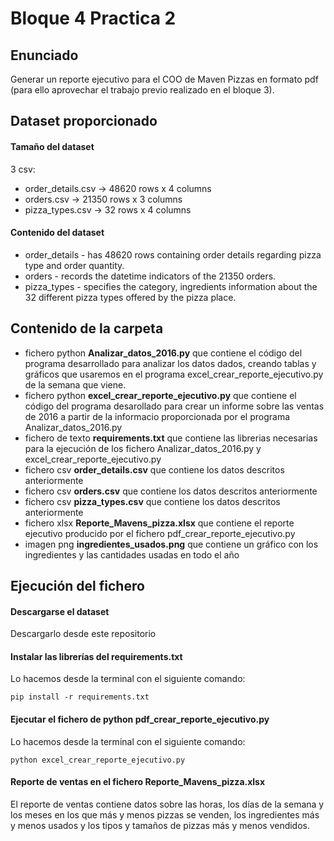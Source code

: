 # Bloque 4 Practica 2
## Enunciado
Generar un reporte ejecutivo para el COO de Maven Pizzas en formato pdf (para ello aprovechar el trabajo previo realizado en el bloque 3).

## Dataset proporcionado
#### Tamaño del dataset
3 csv:
- order_details.csv -> 48620 rows x 4 columns
- orders.csv -> 21350 rows x 3 columns
- pizza_types.csv -> 32 rows x 4 columns

#### Contenido del dataset
- order_details - has 48620 rows containing order details regarding pizza type and order quantity.
- orders - records the datetime indicators of the 21350 orders.
- pizza_types - specifies the category, ingredients information about the 32 different pizza types offered by the pizza place.
## Contenido de la carpeta
- fichero python **Analizar_datos_2016.py** que contiene el código del programa desarrollado para analizar los datos dados, creando tablas y gráficos que usaremos en el programa excel_crear_reporte_ejecutivo.py
  de la semana que viene.
- fichero python **excel_crear_reporte_ejecutivo.py** que contiene el código del programa desarollado para crear un informe sobre las ventas de 2016 a partir de la informacio proporcionada por el programa Analizar_datos_2016.py
- fichero de texto **requirements.txt** que contiene las librerias necesarias para la ejecución de los fichero Analizar_datos_2016.py y excel_crear_reporte_ejecutivo.py
- fichero csv **order_details.csv** que contiene los datos descritos anteriormente
- fichero csv **orders.csv** que contiene los datos descritos anteriormente
- fichero csv **pizza_types.csv** que contiene los datos descritos anteriormente
- fichero xlsx **Reporte_Mavens_pizza.xlsx** que contiene el reporte ejecutivo producido por el fichero pdf_crear_reporte_ejecutivo.py
- imagen png **ingredientes_usados.png** que contiene un gráfico con los ingredientes y las cantidades usadas en todo el año
## Ejecución del fichero
#### Descargarse el dataset
Descargarlo desde este repositorio
#### Instalar las librerías del requirements.txt
Lo hacemos desde la terminal con el siguiente comando:

`pip install -r requirements.txt`
#### Ejecutar el fichero de python pdf_crear_reporte_ejecutivo.py
Lo hacemos desde la terminal con el siguiente comando:

`python excel_crear_reporte_ejecutivo.py`
#### Reporte de ventas en el fichero Reporte_Mavens_pizza.xlsx
El reporte de ventas contiene datos sobre las horas, los días de la semana y los meses en los que más y menos pizzas se venden, los ingredientes más y menos usados y los tipos y tamaños de pizzas más y menos vendidos.

